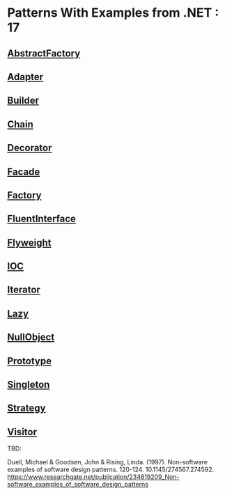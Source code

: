 
# Patterns With Examples from .NET  :  17


## [AbstractFactory](https://ignatandrei.github.io/patterns/docs/patterns/AbstractFactory)



    
## [Adapter](https://ignatandrei.github.io/patterns/docs/patterns/Adapter)



    
## [Builder](https://ignatandrei.github.io/patterns/docs/patterns/Builder)



    
## [Chain](https://ignatandrei.github.io/patterns/docs/patterns/Chain)



    
## [Decorator](https://ignatandrei.github.io/patterns/docs/patterns/Decorator)



    
## [Facade](https://ignatandrei.github.io/patterns/docs/patterns/Facade)



    
## [Factory](https://ignatandrei.github.io/patterns/docs/patterns/Factory)



    
## [FluentInterface](https://ignatandrei.github.io/patterns/docs/patterns/FluentInterface)



    
## [Flyweight](https://ignatandrei.github.io/patterns/docs/patterns/Flyweight)



    
## [IOC](https://ignatandrei.github.io/patterns/docs/patterns/IOC)



    
## [Iterator](https://ignatandrei.github.io/patterns/docs/patterns/Iterator)



    
## [Lazy](https://ignatandrei.github.io/patterns/docs/patterns/Lazy)



    
## [NullObject](https://ignatandrei.github.io/patterns/docs/patterns/NullObject)



    
## [Prototype](https://ignatandrei.github.io/patterns/docs/patterns/Prototype)



    
## [Singleton](https://ignatandrei.github.io/patterns/docs/patterns/Singleton)



    
## [Strategy](https://ignatandrei.github.io/patterns/docs/patterns/Strategy)



    
## [Visitor](https://ignatandrei.github.io/patterns/docs/patterns/Visitor)



    
TBD:

Duell, Michael & Goodsen, John & Rising, Linda. (1997). Non-software examples of software design patterns. 120-124. 10.1145/274567.274592.
https://www.researchgate.net/publication/234819209_Non-software_examples_of_software_design_patterns

